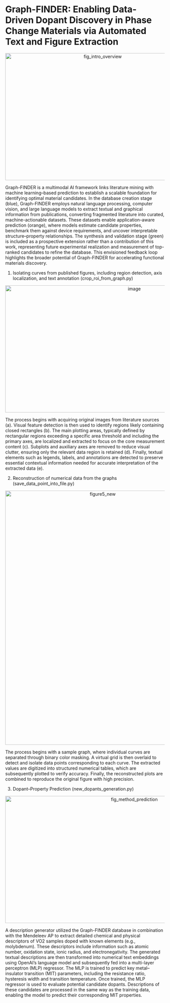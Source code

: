 # Graph-FINDER: Enabling Data-Driven Dopant Discovery in Phase Change Materials via Automated Text and Figure Extraction


<p align="center">
 <img width="600" height="400" display="center" alt="fig_intro_overview" src="https://github.com/user-attachments/assets/a67a79e6-1033-4d24-9a30-5119747fe35e" />
</p>

Graph-FINDER is a multimodal AI framework links literature mining with machine learning–based prediction to establish a scalable foundation for identifying optimal material candidates. In the database creation stage (blue), Graph-FINDER employs natural language processing, computer vision, and large language models to extract textual and graphical information from publications, converting fragmented literature into curated, machine-actionable datasets. These datasets enable application-aware prediction (orange), where models estimate candidate properties, benchmark them against device requirements, and uncover interpretable structure–property relationships. The synthesis and validation stage (green) is included as a prospective extension rather than a contribution of this work, representing future experimental realization and measurement of top-ranked candidates to refine the database. This envisioned feedback loop highlights the broader potential of Graph-FINDER for accelerating functional materials discovery.



1. Isolating curves from published figures, including region detection, axis localization, and text annotation (crop_roi_from_graph.py)
<p align="center">
 <img width="800" height="400" alt="image" src="https://github.com/user-attachments/assets/12572a36-00fa-498d-b897-9a9a3ad85e45" />
</p>


The process begins with acquiring original images from literature sources (a). Visual feature detection is then used to identify regions likely containing closed rectangles (b). The main plotting areas, typically defined by rectangular regions exceeding a specific area threshold and including the primary axes, are localized and extracted to focus on the core measurement content (c). Subplots and auxiliary axes are removed to reduce visual clutter, ensuring only the relevant data region is retained (d). Finally, textual elements such as legends, labels, and annotations are detected to preserve essential contextual information needed for accurate interpretation of the extracted data (e).



2. Reconstruction of numerical data from the graphs (save_data_point_into_file.py)
<p align="center">
 <img width="600" height="800" alt="figure5_new" src="https://github.com/user-attachments/assets/003b7399-4aea-4e47-b8c6-48c8490a3c2e" />
</p>


 The process begins with a sample graph, where individual curves are separated through binary color masking. A virtual grid is then overlaid to detect and isolate data points corresponding to each curve. The extracted values are digitized into structured numerical tables, which are subsequently plotted to verify accuracy. Finally, the reconstructed plots are combined to reproduce the original figure with high precision.


3. Dopant–Property Prediction (new_dopants_generation.py)
<p align="center">
 <img width="800" height="400" alt="fig_method_prediction" src="https://github.com/user-attachments/assets/7eefa6ff-4e2b-48b6-9012-ccd74444c40b" />
</p>


A description generator utilized the Graph-FINDER database in combination with the Mendeleev AP to extract detailed chemical and physical descriptors of VO2 samples doped with known elements (e.g., molybdenum). These descriptors include information such as atomic number, oxidation state, ionic radius, and electronegativity. The generated textual descriptions are then transformed into numerical text embeddings using OpenAI’s language model and subsequently fed into a multi-layer perceptron (MLP) regressor. The MLP is trained to predict key metal–insulator transition (MIT) parameters, including the resistance ratio, hysteresis width and transition temperature. Once trained, the MLP regressor is used to evaluate potential candidate dopants. Descriptions of these candidates are processed in the same way as the training data, enabling the model to predict their corresponding MIT properties.
